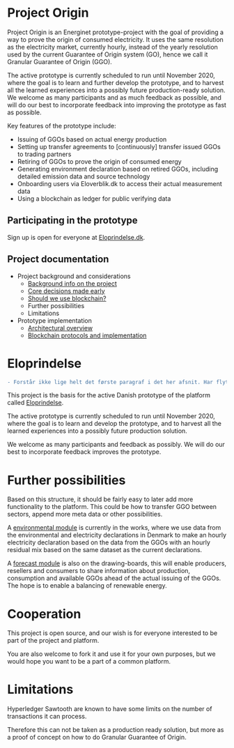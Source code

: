 # Project Origin

Project Origin is an Energinet prototype-project with the goal of providing a way to prove the origin of consumed electricity. It uses the same resolution as the electricity market, currently hourly, instead of the yearly resolution used by the current Guarantee of Origin system (GO), hence we call it Granular Guarantee of Origin (GGO).

The active prototype is currently scheduled to run until November 2020, where the goal is to learn and further develop the prototype, and to harvest all the learned experiences into a possibly future production-ready solution. We welcome as many participants and as much feedback as possible, and will do our best to incorporate feedback into improving the prototype as fast as possible.

Key features of the prototype include:

- Issuing of GGOs based on actual energy production
- Setting up transfer agreements to [continuously] transfer issued GGOs to trading partners
- Retiring of GGOs to prove the origin of consumed energy
- Generating environment declaration based on retired GGOs, including detailed emission data and source technology
- Onboarding users via Eloverblik.dk to access their actual measurement data
- Using a blockchain as ledger for public verifying data

## Participating in the prototype

Sign up is open for everyone at [Eloprindelse.dk](https://eloprindelse.dk).

## Project documentation

- Project background and considerations
  - [Background info on the project](background.md)
  - [Core decisions made early](core-decisions.md)
  - [Should we use blockchain?](blockchain.md)
  - Further possibilities
  - Limitations
- Prototype implementation
  - [Architectural overview](architecture.md)
  - [Blockchain protocols and implementation](blockchain-protocols.md)

# Eloprindelse

```diff
- Forstår ikke lige helt det første paragraf i det her afsnit. Har flytet de andre paragraffer op i første afsnit ovenfor.
```

This project is the basis for the active Danish prototype of the platform called [Eloprindelse](http://eloprindelse.dk). 

The active prototype is currently scheduled to run until November 2020, where the goal is to learn and develop the prototype, and to harvest all the learned experiences into a possibly future production solution. 

We welcome as many participants and feedback as possibly. We will do our best to incorporate feedback improves the prototype.

# Further possibilities

Based on this structure, it should be fairly easy to later add more functionality to the platform. This could be how to transfer GGO between sectors, append more meta data or other possibilities.

A [environmental module]() is currently in the works, where we use data from the environmental and electricity declarations in Denmark to make an hourly electricity declaration based on the data from the GGOs with an hourly  residual mix based on the same dataset as the current declarations.

A [forecast module]() is also on the drawing-boards, this will enable producers, resellers and consumers to share information about production, consumption and available GGOs ahead of the actual issuing of the GGOs. The hope is to enable a balancing of renewable energy.

# Cooperation
 
This project is open source, and our wish is for everyone interested to be part of the project and platform.

You are also welcome to fork it and use it for your own purposes, but we would hope you want to be a part of a common platform.

# Limitations

Hyperledger Sawtooth are known to have some limits on the number of transactions it can process. 

Therefore this can not be taken as a production ready solution, but more as a proof of concept on how to do Granular Guarantee of Origin.





